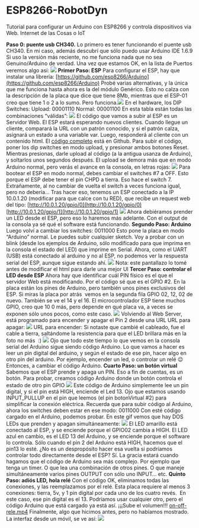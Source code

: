 # ESP8266-RobotDyn
Tutorial para configurar un Arduino con ESP8266 y controla dispositivos via Web. Internet de las Cosas o IoT


**Paso 0: puente usb CH340.**
Lo primero es tener funcionando el puente usb CH340.
En mi caso, además descubrí que sólo puedo usar Arduino IDE 1.6.9
Si uso la versión más reciente, no me funciona nada que no sea Genuino/Arduino de verdad.
Una vez que estamos OK, en la lista de Puertos veremos algo así:
![](Exploraci%C3%B3n%20RoboyDyn%20Uno+Wifi.resources/E3747A27-D52E-4DA0-9ADE-28C06DE2CE6D.png)
**Primer Paso: ESP**
Para configurar el ESP, hay que instalar una librería:
[https://github.com/esp8266/Arduino](https://github.com/esp8266/Arduino)
Probé varias alternativas, y la única que me funciona hasta ahora es la del módulo Genérico. Esto no calza con la descripción de la placa que dice que tiene 8Mb, mientras que el ESP-01 creo que tiene 1 o 2 a lo sumo. Pero funciona.![](Exploraci%C3%B3n%20RoboyDyn%20Uno+Wifi.resources/A3A05960-3969-46FD-9842-DC7055870593.png)
En el hardware, los DIP Switches:
Upload: 00001110
Normal: 00001100
En esta tabla están todas las combinaciones “válidas”:
![](Exploraci%C3%B3n%20RoboyDyn%20Uno+Wifi.resources/switches.png)
El código que vamos a subir al ESP es un Servidor Web.
El ESP estará esperando nuevos clientes. Cuando llegue un cliente, comparará la URL con un patrón conocido, y si el patrón calza, asignará un estado a una variable var.
Luego, responderá al cliente con un contenido html.
El [código completo](https://github.com/sergiomajluf/ESP8266-RobotDyn/blob/master/esp-webServer/esp-webServer.ino) está en Github.
Para subir el código, poner los dip switches en modo upload, y presionar ambos botones Reset. Mientras presionas, darle upload al código (a la antigua usanza de Arduino), y soltarlos unos segundos después.
El upload se demora más que en modo Arduino normal, pero verás el avance en la consola, en letras rojas:
![](Exploraci%C3%B3n%20RoboyDyn%20Uno+Wifi.resources/CF49D075-12CB-4D99-98F6-F130BA0484E8.png)
Para bootear el ESP en modo normal, debes cambiar el switches \#7 a OFF. Esto porque el ESP debe tener el pin CHPD a tierra. Eso hace el switch 7.
Extrañamente, al no cambiar de vuelta el switch a veces funciona igual, pero no debería...
Tras hacer eso, tenemos un ESP conectado a la IP 10.0.1.20 (modificar para que calce con tu RED), que recibe un request web del tipo:
[http://10.0.1.20/gpio/0](http://10.0.1.20/gpio/0)
[http://10.0.1.20/gpio/1](http://10.0.1.20/gpio/1)
![](Exploraci%C3%B3n%20RoboyDyn%20Uno+Wifi.resources/63E1AD91-D72C-4A76-9A16-2D242851FADC.png)
Ahora debiéramos prender un LED desde el ESP, pero eso lo haremos más adelante. Con el output de la consola ya sé qué el software está funcionando.
**Segundo Paso: Arduino**
Luego volví a cambiar los switches:
0011000
Esto pone la placa en modo “Arduino” normal.
Le puedes subir cualquier sketch. Voy a probar con un blink (desde los ejemplos de Arduino, sólo modificado para que imprima en la consola el estado del LED) que imprime en Serial.
Ahora, como el UART (USB) está conectado al arduino y no al ESP, no podemos ver la respuesta serial del ESP, aunque sigue estando ahí.
![](Exploraci%C3%B3n%20RoboyDyn%20Uno+Wifi.resources/3D7E5889-D4DA-4D35-9163-5624C34476B6.png)
Nota: este pantallazo lo tomé antes de modificar el html para darle una mejor UI
**Tercer Paso: controlar el LED desde ESP**
Ahora hay que identificar cuál PIN físico es el que el servidor Web está modificando. Por el código sé que es el GPIO \#2. En la placa están los pines de Arduino, pero también unos pines exclusivos del ESP. Si miras la placa por atrás
 vemos en la segunda fila GPIO 02, 12, 02 de nuevo. También se ve el 14 y el 16.
El microcontrolador ESP tiene muchos GPIO, creo que 10 0 más, pero depende en qué placa va, a veces se exponen sólo unos pocos, como este caso.
![](Exploraci%C3%B3n%20RoboyDyn%20Uno+Wifi.resources/Evernote%20Snapshot%2020170116%20000919.jpg)
Volviendo al Web Server, está programado para encender y apagar el Pin 2 desde una URL
URL para apagar:
![](Exploraci%C3%B3n%20RoboyDyn%20Uno+Wifi.resources/Evernote%20Snapshot%2020170116%20001153_1.jpg)
URL para encender:
Si notaste que cambié el cableado, fue el cable a tierra, saltándome la resistencia para que el LED brillara más en la foto no más  :)
![](Exploraci%C3%B3n%20RoboyDyn%20Uno+Wifi.resources/Evernote%20Snapshot%2020170116%20001153.jpg)
Ojo que todo este tiempo lo que vemos en la consola serial del Arduino sigue siendo código Arduino.
Lo que vamos a hacer es leer un pin digital del arduino, y según el estado de ese pin, hacer algo en otro pin del arduino. Por ejemplo, encender un led, o controlar un relé 😉
Entonces, a cambiar el código Arduino.
**Cuarto Paso: un botón virtual**
Sabemos que el ESP prende y apaga un PIN. Eso a fin de cuentas, es un botón.
Para probar, creamos código Arduino donde un botón controla el estado de otro pin GPIO
![](Exploraci%C3%B3n%20RoboyDyn%20Uno+Wifi.resources/7DA985A6-AF98-48C1-86DC-DAEE2A56E870.png)
Este código de Arduino simplemente lee un pin digital, y si el pin está HIGH, enciende el Led 13. Ojo que estamos usando INPUT\_PULLUP en el pin que leemos (el pin botonVirtual \#2) para simplificar la conexión eléctrica.
Recuerda que para subir código al Arduino, ahora los switches deben estar en ese modo: 0011000
Con esté código cargado en el Arduino, podemos probar. En este gif vemos que hay DOS LEDs que prenden y apagan simultáneamente:
![](Exploraci%C3%B3n%20RoboyDyn%20Uno+Wifi.resources/on-off-led.gif)
El LED amarillo está conectado al ESP, y se enciende porque el GPIO02 cambia a HIGH.
El LED azul en cambio, es el LED 13 del Arduino, y se enciende porque el software lo controla. Sólo cuando el pin 2 del Arduino está HIGH, hacemos que el pin13 lo esté.
¿No es un despropósito hacer esa vuelta si podríamos controlar todo directamente desde el ESP? Sí.
La gracia estará cuando hagamos que el código de Arduino sea más complejo. Por ejemplo que tenga un timer. O que lea una combinación de otros pines. O que maneje simultáneamente varios pines OUTPUT con sólo uno INPUT… etc.
**Quinto Paso: adiós LED, hola relé**
Con el código OK, eliminamos todas las conexiones, y las reemplazamos por el relé. Esta placa requiere al menos 3 conexiones: tierra, 5v, y 1 pin digital por cada uno de los cuatro revés. 
En este caso, ese pin digital es el 13. Podríamos usar cualquier otro, pero el código Arduino que está cargado ya está así.
¡¡¡Sube el volumen!!!
[on-off-rele.mp4](Exploraci%C3%B3n%20RoboyDyn%20Uno+Wifi.resources/on-off-rele.mp4)
Finalmente, algo que hicimos antes, pero no habíamos mostrado.
La interfaz desde un móvil, se ve así:
![](Exploraci%C3%B3n%20RoboyDyn%20Uno+Wifi.resources/2017-01-16%2002.18.18.png)

